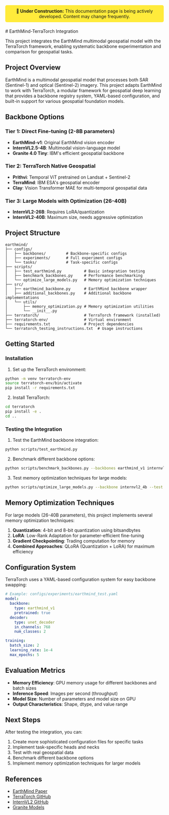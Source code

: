 <div align="center" style="background-color: #ffeb3b; padding: 10px; border-radius: 5px; margin-bottom: 20px;">
  <strong>🚧 Under Construction:</strong> This documentation page is being actively developed. Content may change frequently.
</div>
# EarthMind-TerraTorch Integration

This project integrates the EarthMind multimodal geospatial model with the TerraTorch framework, enabling systematic backbone experimentation and comparison for geospatial tasks.

## Project Overview

EarthMind is a multimodal geospatial model that processes both SAR (Sentinel-1) and optical (Sentinel-2) imagery. This project adapts EarthMind to work with TerraTorch, a modular framework for geospatial deep learning that provides a backbone registry system, YAML-based configuration, and built-in support for various geospatial foundation models.

## Backbone Options

### Tier 1: Direct Fine-tuning (2-8B parameters)
- **EarthMind-v1**: Original EarthMind vision encoder
- **InternVL2.5-4B**: Multimodal vision-language model
- **Granite 4.0 Tiny**: IBM's efficient geospatial backbone

### Tier 2: TerraTorch Native Geospatial
- **Prithvi**: Temporal ViT pretrained on Landsat + Sentinel-2
- **TerraMind**: IBM ESA's geospatial encoder
- **Clay**: Vision Transformer MAE for multi-temporal geospatial data

### Tier 3: Large Models with Optimization (26-40B)
- **InternVL2-26B**: Requires LoRA/quantization
- **InternVL2-40B**: Maximum size, needs aggressive optimization

## Project Structure

```
earthmind/
├── configs/
│   ├── backbones/         # Backbone-specific configs
│   ├── experiments/       # Full experiment configs
│   └── tasks/             # Task-specific configs
├── scripts/
│   ├── test_earthmind.py          # Basic integration testing
│   ├── benchmark_backbones.py     # Performance benchmarking
│   └── optimize_large_models.py   # Memory optimization techniques
├── src/
│   ├── earthmind_backbone.py      # EarthMind backbone wrapper
│   ├── additional_backbones.py    # Additional backbone implementations
│   └── utils/
│       ├── memory_optimization.py # Memory optimization utilities
│       └── __init__.py
├── terratorch/                    # TerraTorch framework (installed)
├── terratorch-env/                # Virtual environment
├── requirements.txt               # Project dependencies
└── terratorch_testing_instructions.txt  # Usage instructions
```

## Getting Started

### Installation

1. Set up the TerraTorch environment:
```bash
python -m venv terratorch-env
source terratorch-env/bin/activate
pip install -r requirements.txt
```

2. Install TerraTorch:
```bash
cd terratorch
pip install -e .
cd ..
```

### Testing the Integration

1. Test the EarthMind backbone integration:
```bash
python scripts/test_earthmind.py
```

2. Benchmark different backbone options:
```bash
python scripts/benchmark_backbones.py --backbones earthmind_v1 internvl2_4b granite_4_tiny
```

3. Test memory optimization techniques for large models:
```bash
python scripts/optimize_large_models.py --backbone internvl2_4b --test all
```

## Memory Optimization Techniques

For large models (26-40B parameters), this project implements several memory optimization techniques:

1. **Quantization**: 4-bit and 8-bit quantization using bitsandbytes
2. **LoRA**: Low-Rank Adaptation for parameter-efficient fine-tuning
3. **Gradient Checkpointing**: Trading computation for memory
4. **Combined Approaches**: QLoRA (Quantization + LoRA) for maximum efficiency

## Configuration System

TerraTorch uses a YAML-based configuration system for easy backbone swapping:

```yaml
# Example: configs/experiments/earthmind_test.yaml
model:
  backbone:
    type: earthmind_v1
    pretrained: true
  decoder:
    type: unet_decoder
    in_channels: 768
    num_classes: 2

training:
  batch_size: 2
  learning_rate: 1e-4
  max_epochs: 5
```

## Evaluation Metrics

- **Memory Efficiency**: GPU memory usage for different backbones and batch sizes
- **Inference Speed**: Images per second (throughput)
- **Model Size**: Number of parameters and model size on GPU
- **Output Characteristics**: Shape, dtype, and value range

## Next Steps

After testing the integration, you can:

1. Create more sophisticated configuration files for specific tasks
2. Implement task-specific heads and necks
3. Test with real geospatial data
4. Benchmark different backbone options
5. Implement memory optimization techniques for larger models

## References

- [EarthMind Paper](https://arxiv.org/abs/2401.09647)
- [TerraTorch GitHub](https://github.com/IBM/terratorch)
- [InternVL2 GitHub](https://github.com/OpenGVLab/InternVL)
- [Granite Models](https://github.com/ibm-granite/models)
